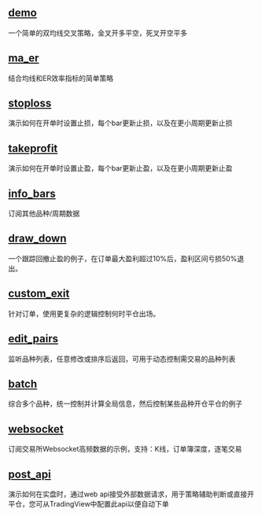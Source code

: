 ## [demo](demo.go)
一个简单的双均线交叉策略，金叉开多平空，死叉开空平多

## [ma_er](ma_er.go)
结合均线和ER效率指标的简单策略

## [stoploss](stoploss.go)
演示如何在开单时设置止损，每个bar更新止损，以及在更小周期更新止损

## [takeprofit](takeprofit.go)
演示如何在开单时设置止盈，每个bar更新止盈，以及在更小周期更新止盈

## [info_bars](info_bars.go)
订阅其他品种/周期数据

## [draw_down](draw_down.go)
一个跟踪回撤止盈的例子，在订单最大盈利超过10%后，盈利区间亏损50%退出。

## [custom_exit](custom_exit.go)
针对订单，使用更复杂的逻辑控制何时平仓出场。

## [edit_pairs](edit_pairs.go)
监听品种列表，任意修改或排序后返回，可用于动态控制需交易的品种列表

## [batch](batch.go)
综合多个品种，统一控制并计算全局信息，然后控制某些品种开仓平仓的例子

## [websocket](websocket.go)
订阅交易所Websocket高频数据的示例，支持：K线，订单簿深度，逐笔交易

## [post_api](post_api.go)
演示如何在实盘时，通过web api接受外部数据请求，用于策略辅助判断或直接开平仓，您可从TradingView中配置此api以便自动下单
